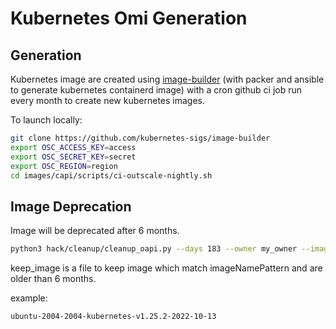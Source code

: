 # Kubernetes Omi Generation
 
## Generation

Kubernetes image are created using [image-builder][image-builder] (with packer and ansible to generate kubernetes containerd image) with a cron github ci job run every month to create new kubernetes images.

To launch locally:

```bash
git clone https://github.com/kubernetes-sigs/image-builder
export OSC_ACCESS_KEY=access
export OSC_SECRET_KEY=secret
export OSC_REGION=region
cd images/capi/scripts/ci-outscale-nightly.sh
```

## Image Deprecation

Image will be deprecated after 6 months.

```bash
python3 hack/cleanup/cleanup_oapi.py --days 183 --owner my_owner --imageNameFilterPath ./keep_image --imageNamePattern "^(ubuntu|centos)-[0-9.]+-[0-9.]+-kubernetes-v[0-9]+.[0-9]{2}.[0-9]+-[0-9]{4}-[0-9]{2}-[0-9]{2}$"
```

keep_image is a file to keep image which match imageNamePattern and are older than 6 months.

example:
```
ubuntu-2004-2004-kubernetes-v1.25.2-2022-10-13
```

<!-- References -->
[image-builder]: https://cluster-api.sigs.k8s.io/developer/providers/implementers-guide/building_running_and_testing.html
